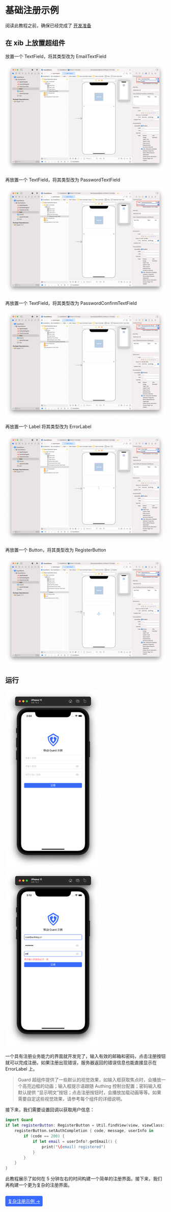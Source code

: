 # 基础注册示例

<LastUpdated/>

阅读此教程之前，确保已经完成了 [开发准备](/reference-new/mobile/sdk-for-ios/develop)

## 在 xib 上放置超组件

放置一个 TextField，将其类型改为 EmailTextField

![](./images/register1.png)

再放置一个 TextField，将其类型改为 PasswordTextField

![](./images/register2.png)

再放置一个 TextField，将其类型改为 PasswordConfirmTextField

![](./images/register3.png)

再放置一个 Label 将其类型改为 ErrorLabel

![](./images/register4.png)

再放置一个 Button，将其类型改为 RegisterButton

![](./images/register5.png)

## 运行

<img src="./images/register6.png" alt="drawing" width="300"/>
<img src="./images/register7.png" alt="drawing" width="300"/>

一个具有注册业务能力的界面就开发完了，输入有效的邮箱和密码，点击注册按钮就可以完成注册。如果注册出现错误，服务器返回的错误信息也能直接显示在 ErrorLabel 上。

>Guard 超组件提供了一些默认的视觉效果，如输入框获取焦点时，会播放一个高亮边框的动画；输入框提示语跟随 Authing 控制台配置；密码输入框默认提供 “显示明文”按钮；点击注册按钮时，会播放加载动画等等。如果需要自定这些视觉效果，请参考每个组件的详细说明。

接下来，我们需要设置回调以获取用户信息：

```swift
import Guard
if let registerButton: RegisterButton = Util.findView(view, viewClass: RegisterButton.self) {
    registerButton.setAuthCompletion { code, message, userInfo in
        if (code == 200) {
            if let email = userInfo?.getEmail() {
                print("\(email) registered")
            }
        }
    }
}
```

此教程展示了如何在 5 分钟左右的时间构建一个简单的注册界面。接下来，我们再构建一个更为复杂的注册界面。

<br>
<span style="background-color: #396aff;a:link:color:#FFF;padding:8px;border-radius: 4px;"><a href="./advanced-register.html" style="color:#FFF;">复杂注册示例 →</a>
</span>